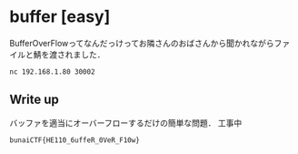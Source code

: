# buffer [easy]
BufferOverFlowってなんだっけってお隣さんのおばさんから聞かれながらファイルと鯖を渡されました．

```
nc 192.168.1.80 30002
```

## Write up
バッファを適当にオーバーフローするだけの簡単な問題．
工事中

```
bunaiCTF{HE110_6uffeR_0VeR_F10w}
```